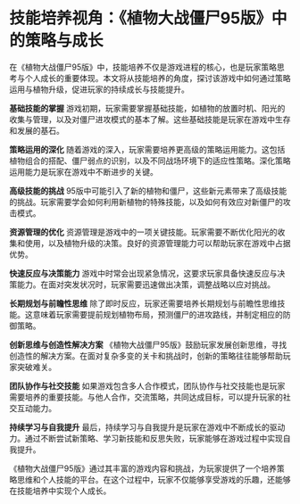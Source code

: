 # 技能培养视角：《植物大战僵尸95版》中的策略与成长

在《植物大战僵尸95版》中，技能培养不仅是游戏进程的核心，也是玩家策略思考与个人成长的重要体现。本文将从技能培养的角度，探讨该游戏中如何通过策略运用与植物升级，促进玩家的持续成长与技能提升。

**基础技能的掌握**
游戏初期，玩家需要掌握基础技能，如植物的放置时机、阳光的收集与管理，以及对僵尸进攻模式的基本了解。这些基础技能是玩家在游戏中生存和发展的基石。

**策略运用的深化**
随着游戏的深入，玩家需要培养更高级的策略运用能力。这包括植物组合的搭配、僵尸弱点的识别，以及不同战场环境下的适应性策略。深化策略运用能力是玩家在游戏中不断进步的关键。

**高级技能的挑战**
95版中可能引入了新的植物和僵尸，这些新元素带来了高级技能的挑战。玩家需要学会如何利用新植物的特殊技能，以及如何有效应对新僵尸的攻击模式。

**资源管理的优化**
资源管理是游戏中的一项关键技能。玩家需要不断优化阳光的收集和使用，以及植物升级的决策。良好的资源管理能力可以帮助玩家在游戏中占据优势。

**快速反应与决策能力**
游戏中时常会出现紧急情况，这要求玩家具备快速反应与决策能力。在面对突发状况时，玩家需要迅速做出决策，调整战略以应对挑战。

**长期规划与前瞻性思维**
除了即时反应，玩家还需要培养长期规划与前瞻性思维技能。这意味着玩家需要提前规划植物布局，预测僵尸的进攻路线，并制定相应的防御策略。

**创新思维与创造性解决方案**
《植物大战僵尸95版》鼓励玩家发展创新思维，寻找创造性的解决方案。在面对复杂多变的关卡和挑战时，创新的策略往往能够帮助玩家突破难关。

**团队协作与社交技能**
如果游戏包含多人合作模式，团队协作与社交技能也是玩家需要培养的重要技能。与他人合作，交流策略，共同达成目标，可以提升玩家的社交互动能力。

**持续学习与自我提升**
最后，持续学习与自我提升是玩家在游戏中不断成长的驱动力。通过不断尝试新策略、学习新技能和反思失败，玩家能够在游戏过程中实现自我提升。

《植物大战僵尸95版》通过其丰富的游戏内容和挑战，为玩家提供了一个培养策略思维和个人技能的平台。在这个过程中，玩家不仅能够享受游戏的乐趣，还能够在技能培养中实现个人成长。